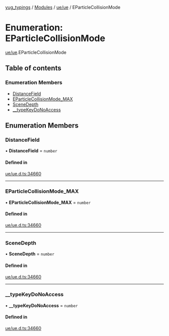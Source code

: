 [yug_typings](../README.md) / [Modules](../modules.md) / [ue/ue](../modules/ue_ue.md) / EParticleCollisionMode

# Enumeration: EParticleCollisionMode

[ue/ue](../modules/ue_ue.md).EParticleCollisionMode

## Table of contents

### Enumeration Members

- [DistanceField](ue_ue.EParticleCollisionMode.md#distancefield)
- [EParticleCollisionMode\_MAX](ue_ue.EParticleCollisionMode.md#eparticlecollisionmode_max)
- [SceneDepth](ue_ue.EParticleCollisionMode.md#scenedepth)
- [\_\_typeKeyDoNoAccess](ue_ue.EParticleCollisionMode.md#__typekeydonoaccess)

## Enumeration Members

### DistanceField

• **DistanceField** = `number`

#### Defined in

[ue/ue.d.ts:34660](https://github.com/YugMetaverse/yug_typings/blob/25cad34/ue/ue.d.ts#L34660)

___

### EParticleCollisionMode\_MAX

• **EParticleCollisionMode\_MAX** = `number`

#### Defined in

[ue/ue.d.ts:34660](https://github.com/YugMetaverse/yug_typings/blob/25cad34/ue/ue.d.ts#L34660)

___

### SceneDepth

• **SceneDepth** = `number`

#### Defined in

[ue/ue.d.ts:34660](https://github.com/YugMetaverse/yug_typings/blob/25cad34/ue/ue.d.ts#L34660)

___

### \_\_typeKeyDoNoAccess

• **\_\_typeKeyDoNoAccess** = `number`

#### Defined in

[ue/ue.d.ts:34660](https://github.com/YugMetaverse/yug_typings/blob/25cad34/ue/ue.d.ts#L34660)
